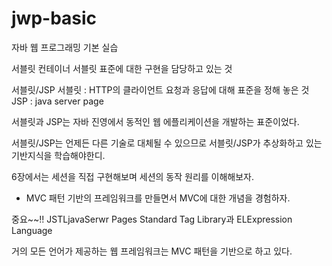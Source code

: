 # jwp-basic
자바 웹 프로그래밍 기본 실습

서블릿 컨테이너
서블릿 표준에  대한 구현을 담당하고 있는 것

서블릿/JSP
서블릿 : HTTP의 클라이언트 요청과 응답에 대해 표준을 정해 놓은 것
JSP : java server page

서블릿과 JSP는 자바 진영에서 동적인 웹 에플리케이션을 개발하는 표준이었다.

서블릿/JSP는 언제든 다른 기술로 대체될 수 있으므로 서블릿/JSP가 추상화하고 있는 기반지식을 학습해야한디.

6장에서는 세션을 직접 구현해보며 세션의 동작 원리를 이해해보자.
+ MVC 패턴 기반의 프레임워크를 만들면서 MVC에 대한 개념을 경험하자.

중요~~!!
JSTLjavaSerwr Pages Standard Tag Library과 ELExpression Language


거의 모든 언어가 제공하는 웹 프레임워크는 MVC 패턴을 기반으로 하고 있다.